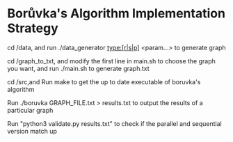 # Borůvka's Algorithm Implementation Strategy
cd /data, and run ./data_generator <type:[r|s|p]> <param...> to generate graph

cd /graph_to_txt, and modify the first line in main.sh to choose the graph you want, and run ./main.sh to generate graph.txt

cd /src,and Run make to get the up to date executable of boruvka's algorithm

Run ./boruvka GRAPH\_FILE.txt > results.txt to output the results of a particular graph

Run "python3 validate.py results.txt" to check if the parallel and sequential version match up

